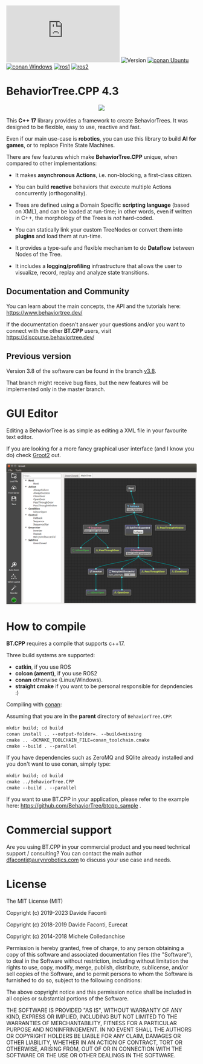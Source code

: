 ![License MIT](https://img.shields.io/github/license/BehaviorTree/BehaviorTree.CPP?color=blue)
![Version](https://img.shields.io/badge/version-4.3-blue.svg)
[![conan Ubuntu](https://github.com/BehaviorTree/BehaviorTree.CPP/actions/workflows/cmake_ubuntu.yml/badge.svg)](https://github.com/BehaviorTree/BehaviorTree.CPP/actions/workflows/cmake_ubuntu.yml)
[![conan Windows](https://github.com/BehaviorTree/BehaviorTree.CPP/actions/workflows/cmake_windows.yml/badge.svg)](https://github.com/BehaviorTree/BehaviorTree.CPP/actions/workflows/cmake_windows.yml)
[![ros1](https://github.com/BehaviorTree/BehaviorTree.CPP/workflows/ros1/badge.svg?branch=master)](https://github.com/BehaviorTree/BehaviorTree.CPP/actions?query=workflow%3Aros1)
[![ros2](https://github.com/BehaviorTree/BehaviorTree.CPP/workflows/ros2/badge.svg?branch=master)](https://github.com/BehaviorTree/BehaviorTree.CPP/actions?query=workflow%3Aros2)

# BehaviorTree.CPP 4.3

<p align="center"><img width=350 src="animated.svg"></p>

This  __C++ 17__ library provides a framework to create BehaviorTrees.
It was designed to be flexible, easy to use, reactive and fast.

Even if our main use-case is __robotics__, you can use this library to build
__AI for games__, or to replace Finite State Machines.

There are few features which make __BehaviorTree.CPP__ unique, when compared to other implementations:

- It makes __asynchronous Actions__, i.e. non-blocking, a first-class citizen.

- You can build __reactive__ behaviors that execute multiple Actions concurrently (orthogonality).

- Trees are defined using a Domain Specific __scripting language__ (based on XML), and can be loaded at run-time; in other words, even if written in C++, the morphology of the Trees is _not_ hard-coded.

- You can statically link your custom TreeNodes or convert them into __plugins__
and load them at run-time.

- It provides a type-safe and flexible mechanism to do __Dataflow__ between
  Nodes of the Tree.

- It includes a __logging/profiling__ infrastructure that allows the user
to visualize, record, replay and analyze state transitions.

## Documentation and Community

You can learn about the main concepts, the API and the tutorials here: https://www.behaviortree.dev/

If the documentation doesn't answer your questions and/or you want to
connect with the other **BT.CPP** users, visit https://discourse.behaviortree.dev/

## Previous version

Version 3.8 of the software can be found in the branch
[v3.8](https://github.com/BehaviorTree/BehaviorTree.CPP/tree/v3.8).

That branch might receive bug fixes, but the new features will be implemented
only in the master branch.

# GUI Editor

Editing a BehaviorTree is as simple as editing a XML file in your favourite text editor.

If you are looking for a more fancy graphical user interface (and I know you do) check
[Groot2](https://www.behaviortree.dev/groot) out.

![Groot screenshot](docs/groot-screenshot.png)

# How to compile

**BT.CPP** requires a compile that supports c++17.

Three build systems are supported:

- **catkin**, if you use ROS
- **colcon (ament)**, if you use ROS2
- **conan** otherwise (Linux/Windows).
- **straight cmake** if you want to be personal responsible for depndencies :)

Compiling with [conan](https://conan.io/):

Assuming that you are in the **parent** directory of `BehaviorTree.CPP`:

```
mkdir build; cd build
conan install .. --output-folder=. --build=missing
cmake .. -DCMAKE_TOOLCHAIN_FILE=conan_toolchain.cmake
cmake --build . --parallel
```

If you have dependencies such as ZeroMQ and SQlite already installed and you don't want to
use conan, simply type:

```
mkdir build; cd build
cmake ../BehaviorTree.CPP
cmake --build . --parallel
```

If you want to use BT.CPP in your application, please refer to the
example here: https://github.com/BehaviorTree/btcpp_sample .

# Commercial support

Are you using BT.CPP in your commercial product and you need technical support / consulting?
You can contact the main author dfaconti@aurynrobotics.com to discuss your use case and needs.

# License

The MIT License (MIT)

Copyright (c) 2019-2023 Davide Faconti

Copyright (c) 2018-2019 Davide Faconti, Eurecat

Copyright (c) 2014-2018 Michele Colledanchise

Permission is hereby granted, free of charge, to any person obtaining a copy
of this software and associated documentation files (the "Software"), to deal
in the Software without restriction, including without limitation the rights
to use, copy, modify, merge, publish, distribute, sublicense, and/or sell
copies of the Software, and to permit persons to whom the Software is
furnished to do so, subject to the following conditions:

The above copyright notice and this permission notice shall be included in all
copies or substantial portions of the Software.

THE SOFTWARE IS PROVIDED "AS IS", WITHOUT WARRANTY OF ANY KIND, EXPRESS OR
IMPLIED, INCLUDING BUT NOT LIMITED TO THE WARRANTIES OF MERCHANTABILITY,
FITNESS FOR A PARTICULAR PURPOSE AND NONINFRINGEMENT. IN NO EVENT SHALL THE
AUTHORS OR COPYRIGHT HOLDERS BE LIABLE FOR ANY CLAIM, DAMAGES OR OTHER
LIABILITY, WHETHER IN AN ACTION OF CONTRACT, TORT OR OTHERWISE, ARISING FROM,
OUT OF OR IN CONNECTION WITH THE SOFTWARE OR THE USE OR OTHER DEALINGS IN THE
SOFTWARE.
